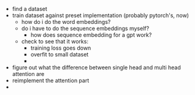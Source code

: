 
- find a dataset
- train dataset against preset implementation (probably pytorch's, now)
	- how do i do the word embeddings?
	- do i have to do the sequence embeddings myself?
		- how does sequence embedding for a gpt work?
	- check to see that it works:
		- training loss goes down
		- overfit to small dataset
		- 
- figure out what the difference between single head and multi head attention are
- reimplement the attention part
- 